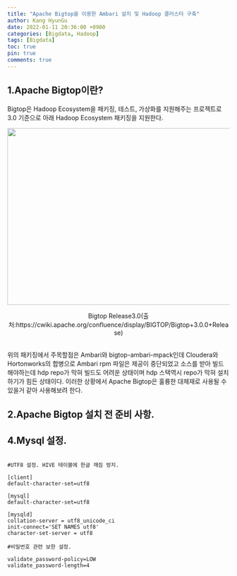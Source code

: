```yaml
---
title: "Apache Bigtop을 이용한 Ambari 설치 및 Hadoop 클러스터 구축"
author: Kang HyunGu
date: 2022-01-11 20:36:00 +0900
categories: [Bigdata, Hadoop]
tags: [Bigdata]
toc: true
pin: true
comments: true
---
```


## 1.Apache Bigtop이란?
Bigtop은 Hadoop Ecosystem을 패키징, 테스트, 가상화를 지원해주는 프로젝트로 3.0 기준으로 아래 Hadoop Ecosystem 패키징을 지원한다.
<p align="left"> <img src="{{site.url}}/img/posts/bigtop/bigop3.0_release.png" width="900" height="400"></p>
<center> Bigtop Release3.0(출처:https://cwiki.apache.org/confluence/display/BIGTOP/Bigtop+3.0.0+Release) </center><br/>

위의 패키징에서 주목할점은 Ambari와 bigtop-ambari-mpack인데 Cloudera와 Hortonworks의 합병으로 Ambari rpm 파일은 제공이 중단되었고 소스를 받아 빌드 해야하는데 hdp repo가 막혀 빌드도 어려운 상태이며 hdp 스택역시 repo가 막혀 설치하기가 힘든 상태이다.
이러한 상황에서 Apache Bigtop은 훌륭한 대체재로 사용될 수 있을거 같아 사용해보려 한다.

## 2.Apache Bigtop 설치 전 준비 사항.

## 4.Mysql 설정.
<pre><code>
#UTF8 설정. HIVE 테이블에 한글 깨짐 방지.

[client]
default-character-set=utf8

[mysql]
default-character-set=utf8

[mysqld]
collation-server = utf8_unicode_ci
init-connect='SET NAMES utf8'
character-set-server = utf8

#비밀번호 관련 보한 설정.

validate_password-policy=LOW
validate_password-length=4
</code></pre>
